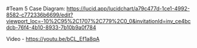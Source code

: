 #Team 5
Case Diagram: https://lucid.app/lucidchart/a79c477d-1ce1-4992-8582-c772336b6699/edit?viewport_loc=-10%2C95%2C1707%2C779%2C0_0&invitationId=inv_ce4bcdcb-76f4-4b10-8933-7b10b9a0f784


Video - https://youtu.be/bCL_Ef1a8qA
